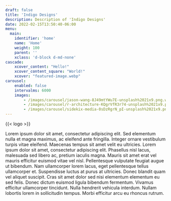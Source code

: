```yaml
---
draft: false
title: 'Indigo Designs'
description: Description of 'Indigo Designs'
date: 2022-02-15T13:50:40-06:00
menu:
  main:
    identifier: 'home'
    name: 'Home'
    weight: 100
    parent: ''
    xclass: 'd-block d-md-none'
cascade:
    xcover_content: "Hello!"
    xcover_content_square: "World!"
    xcover: "featured-image.webp"
carousel:
    enabled: false
    intervalms: 6000
    images:
        - /images/carousel/jason-wang-8J49mtYWu7E-unsplash%2021x9.png.webp
        - /images/carousel/r-architecture-KQgrVfR3r74-unsplash%2021x9.png.webp
        - /images/carousel/sidekix-media-0sDzRgrN_pI-unsplash%2021x9.png.webp
---
```


{{< logo >}}

Lorem ipsum dolor sit amet, consectetur adipiscing elit. Sed elementum nulla et magna maximus, ac eleifend ante fringilla. Integer ornare vestibulum turpis vitae eleifend. Maecenas tempus sit amet velit eu ultricies. Lorem ipsum dolor sit amet, consectetur adipiscing elit. Phasellus nisl lacus, malesuada sed libero ac, pretium iaculis magna. Mauris sit amet erat vel mauris efficitur euismod vitae vel nisl. Pellentesque vulputate feugiat augue ut bibendum. Nam ullamcorper lorem lacus, eget pellentesque tellus ullamcorper et. Suspendisse luctus at purus at ultricies. Donec blandit quam vel aliquet suscipit. Cras sit amet dolor sed nisi elementum elementum eu sed felis. Donec dictum euismod ligula bibendum fermentum. Vivamus efficitur ullamcorper tincidunt. Nulla hendrerit vehicula interdum. Nullam lobortis lorem in sollicitudin tempus. Morbi efficitur arcu eu rhoncus rutrum.
